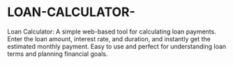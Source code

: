 # LOAN-CALCULATOR-
Loan Calculator: A simple web-based tool for calculating loan payments. Enter the loan amount, interest rate, and duration, and instantly get the estimated monthly payment. Easy to use and perfect for understanding loan terms and planning financial goals.
